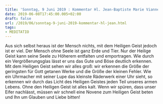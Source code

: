 ```yaml
---
title: 'Sonntag, 9 Juni 2019 : Kommentar Hl. Jean-Baptiste Marie Vianney'
date: 2019-06-08T17:45:00.005+02:00
draft: false
url: /2019/06/sonntag-9-juni-2019-kommentar-hl-jean.html
tags: 
- MEDITATIO
---
```


Aus sich selbst heraus ist der Mensch nichts, mit dem Heiligen Geist jedoch ist er viel. Der Mensch ohne Seele ist ganz Erde und Tier. Nur der Heilige Geist kann seine Seele zu Höherem entfalten und emportragen. Wie durch ein Vergrößerungsglas lässt er uns das Gute und Böse deutlich erkennen. Mit dem Heiligen Geist sehen wir alles groß: wir erkennen die Größe der geringsten für Gott getanen Werke und die Größe der kleinen Fehler. Wie ein Uhrmacher mit seiner Lupe das kleinste Räderwerk einer Uhr sieht, so erkennen wir durch das Licht des Heiligen Geistes jeden Teil unseres armen Lebens. Ohne den Heiligen Geist ist alles kalt. Wenn wir spüren, dass unser Eifer nachlässt, müssen wir schnell eine Novene zum Heiligen Geist beten und Ihn um Glauben und Liebe bitten!